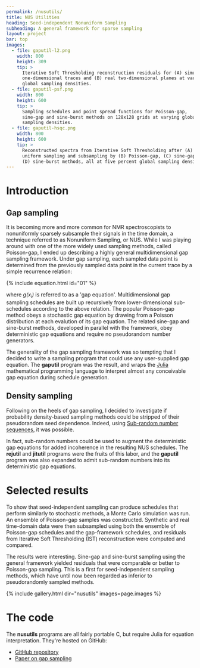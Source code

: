 ```yaml
---
permalink: /nusutils/
title: NUS Utilities
heading: Seed-independent Nonuniform Sampling
subheading: A general framework for sparse sampling
layout: project
bar: top
images:
  - file: gaputil-l2.png
    width: 800
    height: 309
    tip: >
      Iterative Soft Thresholding reconstruction residuals for (A) simulated
      one-dimensional traces and (B) real two-dimensional planes at varying
      global sampling densities.
  - file: gaputil-psf.png
    width: 800
    height: 600
    tip: >
      Sampling schedules and point spread functions for Poisson-gap,
      sine-gap and sine-burst methods on 128x128 grids at varying global
      sampling densities.
  - file: gaputil-hsqc.png
    width: 800
    height: 600
    tip: >
      Reconstructed spectra from Iterative Soft Thresholding after (A)
      uniform sampling and subsampling by (B) Poisson-gap, (C) sine-gap and
      (D) sine-burst methods, all at five percent global sampling density.
---
```


# Introduction

## Gap sampling

It is becoming more and more common for NMR spectroscopists to nonuniformly
sparsely subsample their signals in the time domain, a technique referred to
as Nonuniform Sampling, or NUS. While I was playing around with one of the
more widely used sampling methods, called Poisson-gap, I ended up describing
a highly general multidimensional gap sampling framework. Under gap
sampling, each sampled data point is determined from the previously sampled
data point in the current trace by a simple recurrence relation:

{% include equation.html id="01" %}

where _g(x<sub>i</sub>)_ is referred to as a 'gap equation'. Multidimensional
gap sampling schedules are built up recursively from lower-dimensional
sub-schedules according to the above relation. The popular Poisson-gap
method obeys a stochastic gap equation by drawing from a Poisson
distribution at each evalution of its gap equation. The related sine-gap and
sine-burst methods, developed in parallel with the framework, obey
deterministic gap equations and require no pseudorandom number generators.

The generality of the gap sampling framework was so tempting that I decided
to write a sampling program that could use any user-supplied gap equation.
The **gaputil** program was the result, and wraps the
[Julia](http://julialang.org/) mathematical programming language to
interpret almost any conceivable gap equation during schedule generation.

## Density sampling

Following on the heels of gap sampling, I decided to investigate if
probability density-based sampling methods could be stripped of their
pseudorandom seed dependence. Indeed, using [Sub-random number sequences](
https://en.wikipedia.org/wiki/Low-discrepancy_sequence), it was possible.

In fact, sub-random numbers could be used to augment the deterministic gap
equations for added incoherence in the resulting NUS schedules. The
**rejutil** and **jitutil** programs were the fruits of this labor, and
the **gaputil** program was also expanded to admit sub-random numbers
into its deterministic gap equations.

# Selected results

To show that seed-independent sampling can produce schedules that perform
similarly to stochastic methods, a Monte Carlo simulation was run.
An ensemble of Poisson-gap samples was constructed. Synthetic and
real time-domain data were then subsampled using both the ensemble
of Poisson-gap schedules and the gap-framework schedules, and
residuals from Iterative Soft Thresholding (IST) reconstruction were
computed and compared.

The results were interesting. Sine-gap and sine-burst sampling using the
general framework yielded residuals that were comparable or better to
Poisson-gap sampling. This is a first for seed-independent sampling methods,
which have until now been regarded as inferior to pseudorandomly sampled
methods.

{% include gallery.html dir="nusutils" images=page.images %}

# The code

The **nusutils** programs are all fairly portable C, but require Julia for
equation interpretation. They're hosted on GitHub:

 * [GitHub repository](http://github.com/geekysuavo/nusutils)
 * [Paper on gap sampling]({{site.db}}nusutils/bworley-2015.pdf)

